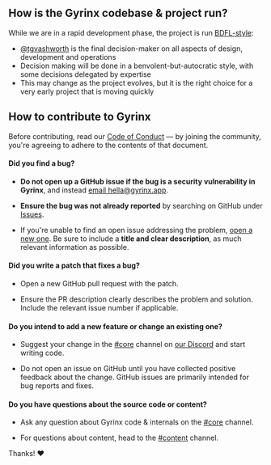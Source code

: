 ## How is the Gyrinx codebase & project run?

While we are in a rapid development phase, the project is run [BDFL-style](https://en.m.wikipedia.org/wiki/Benevolent_dictator_for_life):

- [@tgvashworth](https://github.com/tgvashworth) is the final decision-maker on all aspects of design, development and operations
- Decision making will be done in a benvolent-but-autocratic style, with some decisions delegated by expertise
- This may change as the project evolves, but it is the right choice for a very early project that is moving quickly

## How to contribute to Gyrinx

Before contributing, read our [Code of Conduct](./CODE-OF-CONDUCT.md) — by joining the community, you're agreeing to adhere to the contents of that document.

#### **Did you find a bug?**

- **Do not open up a GitHub issue if the bug is a security vulnerability
  in Gyrinx**, and instead [email hella@gyrinx.app](mailto:hello@gyrinx.app).

- **Ensure the bug was not already reported** by searching on GitHub under [Issues](https://github.com/gyrinx-app/gyrinx/issues).

- If you're unable to find an open issue addressing the problem, [open a new one](https://github.com/gyrinx-app/gyrinx/issues/new). Be sure to include a **title and clear description**, as much relevant information as possible.

#### **Did you write a patch that fixes a bug?**

- Open a new GitHub pull request with the patch.

- Ensure the PR description clearly describes the problem and solution. Include the relevant issue number if applicable.

#### **Do you intend to add a new feature or change an existing one?**

- Suggest your change in the [#core](https://discord.com/channels/1337524316987985963/1337860878782955590) channel on [our Discord](https://discord.gg/jamrJPYC) and start writing code.

- Do not open an issue on GitHub until you have collected positive feedback about the change. GitHub issues are primarily intended for bug reports and fixes.

#### **Do you have questions about the source code or content?**

- Ask any question about Gyrinx code & internals on the [#core](https://discord.com/channels/1337524316987985963/1337860878782955590) channel.

- For questions about content, head to the [#content](https://discord.com/channels/1337524316987985963/1337526710911897651) channel.

Thanks! :heart:

